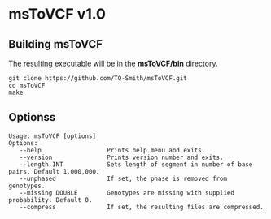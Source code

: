 
# msToVCF v1.0

## Building msToVCF

The resulting executable will be in the **msToVCF/bin** directory.

```
git clone https://github.com/TQ-Smith/msToVCF.git 
cd msToVCF
make
```

## Optionss

```
Usage: msToVCF [options]
Options:
   --help                  Prints help menu and exits.
   --version               Prints version number and exits.
   --length INT            Sets length of segment in number of base pairs. Default 1,000,000.
   --unphased              If set, the phase is removed from genotypes.
   --missing DOUBLE        Genotypes are missing with supplied probability. Default 0.
   --compress              If set, the resulting files are compressed.
```
